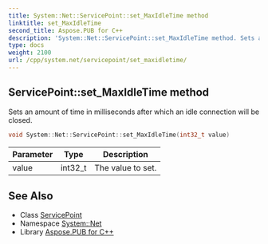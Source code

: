 ```yaml
---
title: System::Net::ServicePoint::set_MaxIdleTime method
linktitle: set_MaxIdleTime
second_title: Aspose.PUB for C++
description: 'System::Net::ServicePoint::set_MaxIdleTime method. Sets an amount of time in milliseconds after which an idle connection will be closed in C++.'
type: docs
weight: 2100
url: /cpp/system.net/servicepoint/set_maxidletime/
---
```

## ServicePoint::set_MaxIdleTime method


Sets an amount of time in milliseconds after which an idle connection will be closed.

```cpp
void System::Net::ServicePoint::set_MaxIdleTime(int32_t value)
```


| Parameter | Type | Description |
| --- | --- | --- |
| value | int32_t | The value to set. |

## See Also

* Class [ServicePoint](../)
* Namespace [System::Net](../../)
* Library [Aspose.PUB for C++](../../../)

